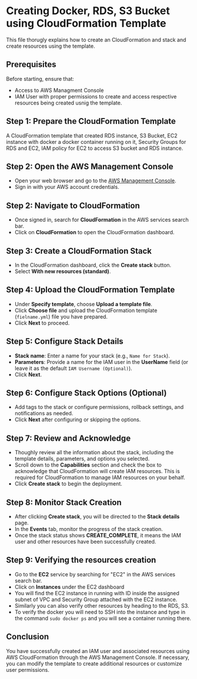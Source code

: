 # Creating Docker, RDS, S3 Bucket using CloudFormation Template

This file thorugly explains how to create an CloudFormation and stack and create resources using the template.

## Prerequisites

Before starting, ensure that:
- Access to AWS Managment Console
- IAM User with proper permissions to create and access respective resources being created usnig the template.

## Step 1: Prepare the CloudFormation Template

A CloudFormation template that created RDS instance, S3 Bucket, EC2 instance with docker a docker container running on it, Security Groups for RDS and EC2, IAM policy for EC2 to access S3 bucket and RDS instance.

## Step 2: Open the AWS Management Console

- Open your web browser and go to the [AWS Management Console](https://aws.amazon.com/console/).
- Sign in with your AWS account credentials.

## Step 2: Navigate to CloudFormation

- Once signed in, search for **CloudFormation** in the AWS services search bar.
- Click on **CloudFormation** to open the CloudFormation dashboard.

## Step 3: Create a CloudFormation Stack

- In the CloudFormation dashboard, click the **Create stack** button.
- Select **With new resources (standard)**.

## Step 4: Upload the CloudFormation Template

- Under **Specify template**, choose **Upload a template file**.
- Click **Choose file** and upload the CloudFormation template (`fielname.yml`) file you have prepared.
- Click **Next** to proceed.

## Step 5: Configure Stack Details

- **Stack name**: Enter a name for your stack (e.g., `Name for Stack`).
- **Parameters**: Provide a name for the IAM user in the **UserName** field (or leave it as the default `IAM Username (Optional)`).
- Click **Next**.

## Step 6: Configure Stack Options (Optional)

- Add tags to the stack or configure permissions, rollback settings, and notifications as needed.
- Click **Next** after configuring or skipping the options.

## Step 7: Review and Acknowledge

- Thoughly review all the information about the stack, including the template details, parameters, and options you selected.
- Scroll down to the **Capabilities** section and check the box to acknowledge that CloudFormation will create IAM resources. This is required for CloudFormation to manage IAM resources on your behalf.
- Click **Create stack** to begin the deployment.

## Step 8: Monitor Stack Creation

- After clicking **Create stack**, you will be directed to the **Stack details** page.
- In the **Events** tab, monitor the progress of the stack creation.
- Once the stack status shows **CREATE_COMPLETE**, it means the IAM user and other resources have been successfully created.

## Step 9: Verifying the resources creation

- Go to the **EC2** service by searching for "EC2" in the AWS services search bar.
- Click on **Instances** under the EC2 dashboard
- You will find the EC2 instance in running with ID inside the assigned subnet of VPC and Security Group attached with the EC2 instance.
- Similarly you can also verify other resources by heading to the RDS, S3.
- To verify the docker you will need to SSH into the instance and type in the command ```sudo docker ps``` and you will see a container running there.

## Conclusion

You have successfully created an IAM user and associated resources using AWS CloudFormation through the AWS Management Console. If necessary, you can modify the template to create additional resources or customize user permissions.
